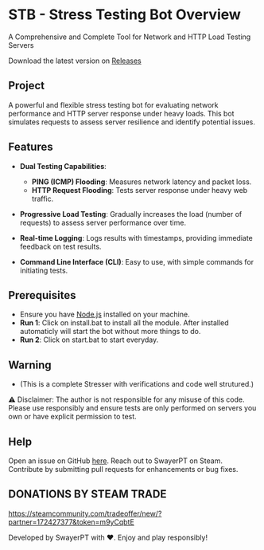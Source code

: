 # STB - Stress Testing Bot Overview
A Comprehensive and Complete Tool for Network and HTTP Load Testing Servers

Download the latest version on <a href='https://github.com/SwayerPT/Stress-Testing-Bot/releases'>Releases</a>

## Project

A powerful and flexible stress testing bot for evaluating network performance and HTTP server response under heavy loads. This bot simulates requests to assess server resilience and identify potential issues.

## Features

- **Dual Testing Capabilities**: 
  - **PING (ICMP) Flooding**: Measures network latency and packet loss.
  - **HTTP Request Flooding**: Tests server response under heavy web traffic.
  
- **Progressive Load Testing**: Gradually increases the load (number of requests) to assess server performance over time.

- **Real-time Logging**: Logs results with timestamps, providing immediate feedback on test results.

- **Command Line Interface (CLI)**: Easy to use, with simple commands for initiating tests.

## Prerequisites

- Ensure you have [Node.js](https://nodejs.org/) installed on your machine.
- **Run 1**: Click on install.bat to install all the module. After installed automaticly will start the bot without more things to do.
- **Run 2**: Click on start.bat to start everyday.

## Warning
- (This is a complete Stresser with verifications and code well strutured.)
  
⚠️ Disclaimer: The author is not responsible for any misuse of this code. Please use responsibly and ensure tests are only performed on servers you own or have explicit permission to test.

## Help
Open an issue on GitHub <a href='https://github.com/SwayerPT/Stress-Testing-Bot/issues'>here</a>.
Reach out to SwayerPT on Steam.
Contribute by submitting pull requests for enhancements or bug fixes.

## DONATIONS BY STEAM TRADE
https://steamcommunity.com/tradeoffer/new/?partner=172427377&token=m9yCqbtE

Developed by SwayerPT with ❤️. Enjoy and play responsibly!
